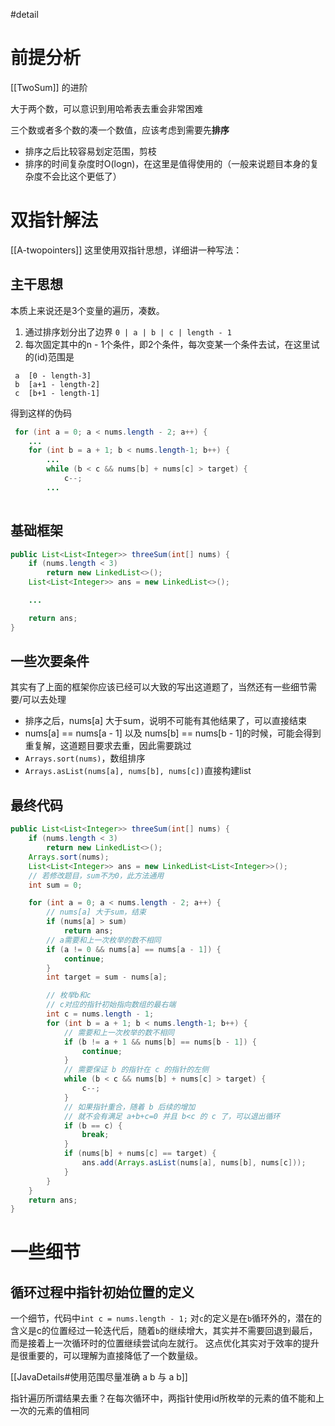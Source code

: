 #detail

# 前提分析
[[TwoSum]] 的进阶

大于两个数，可以意识到用哈希表去重会非常困难

三个数或者多个数的凑一个数值，应该考虑到需要先**排序**
- 排序之后比较容易划定范围，剪枝
- 排序的时间复杂度时O(logn)，在这里是值得使用的（一般来说题目本身的复杂度不会比这个更低了）


# 双指针解法 
[[A-twopointers]]
这里使用双指针思想，详细讲一种写法：

## 主干思想
本质上来说还是3个变量的遍历，凑数。
1. 通过排序划分出了边界 `0 | a | b | c | length - 1` 
2. 每次固定其中的n - 1个条件，即2个条件，每次变某一个条件去试，在这里试的(id)范围是
```less
 a  [0 - length-3]
 b  [a+1 - length-2]
 c  [b+1 - length-1] 
```

得到这样的伪码
```java
 for (int a = 0; a < nums.length - 2; a++) {
 	...
	for (int b = a + 1; b < nums.length-1; b++) {
		...
		while (b < c && nums[b] + nums[c] > target) {
			c--;
		...
		
```
	

## 基础框架
```java
public List<List<Integer>> threeSum(int[] nums) {
	if (nums.length < 3)
		return new LinkedList<>();
	List<List<Integer>> ans = new LinkedList<>();

	...

	return ans;
}
```


## 一些次要条件
其实有了上面的框架你应该已经可以大致的写出这道题了，当然还有一些细节需要/可以去处理

- 排序之后，nums[a] 大于sum，说明不可能有其他结果了，可以直接结束
- nums[a] == nums[a - 1] 以及 nums[b] == nums[b - 1]的时候，可能会得到重复解，这道题目要求去重，因此需要跳过
- `Arrays.sort(nums)`，数组排序
- `Arrays.asList(nums[a], nums[b], nums[c])`直接构建list


## 最终代码

```java
public List<List<Integer>> threeSum(int[] nums) {
	if (nums.length < 3)
		return new LinkedList<>();
	Arrays.sort(nums);
	List<List<Integer>> ans = new LinkedList<List<Integer>>();
	// 若修改题目，sum不为0，此方法通用
	int sum = 0;

	for (int a = 0; a < nums.length - 2; a++) {
		// nums[a] 大于sum，结束
		if (nums[a] > sum)
			return ans;
		// a需要和上一次枚举的数不相同
		if (a != 0 && nums[a] == nums[a - 1]) {
			continue;
		}
		int target = sum - nums[a];

		// 枚举b和c
		// c对应的指针初始指向数组的最右端
		int c = nums.length - 1;
		for (int b = a + 1; b < nums.length-1; b++) {
			// 需要和上一次枚举的数不相同
			if (b != a + 1 && nums[b] == nums[b - 1]) {
				continue;
			}
			// 需要保证 b 的指针在 c 的指针的左侧
			while (b < c && nums[b] + nums[c] > target) {
				c--;
			}
			// 如果指针重合，随着 b 后续的增加
			// 就不会有满足 a+b+c=0 并且 b<c 的 c 了，可以退出循环
			if (b == c) {
				break;
			}
			if (nums[b] + nums[c] == target) {
				ans.add(Arrays.asList(nums[a], nums[b], nums[c]));
			}
		}
	}
	return ans;
}
```

# 一些细节

## 循环过程中指针初始位置的定义
一个细节，代码中`int c = nums.length - 1;` 对`c`的定义是在`b`循环外的，潜在的含义是c的位置经过一轮迭代后，随着`b`的继续增大，其实并不需要回退到最后，而是接着上一次循环时的位置继续尝试向左就行。
这点优化其实对于效率的提升是很重要的，可以理解为直接降低了一个数量级。


[[JavaDetails#使用范围尽量准确 a b 与 a b]]

指针遍历所谓结果去重？在每次循环中，两指针使用id所枚举的元素的值不能和上一次的元素的值相同

